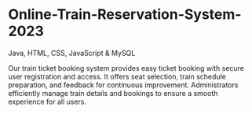 # Online-Train-Reservation-System-2023
Java, HTML, CSS, JavaScript & MySQL

Our train ticket booking system provides easy ticket booking with secure user registration and access. It offers seat selection, train schedule preparation, and feedback for continuous improvement. Administrators efficiently manage train details and bookings to ensure a smooth experience for all users.
